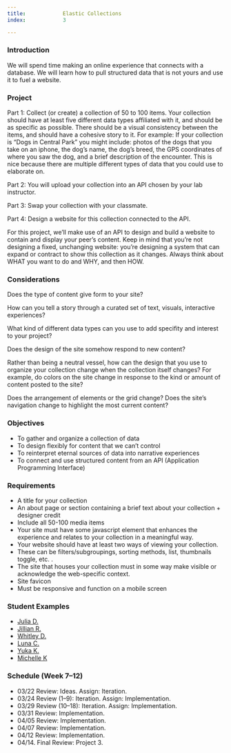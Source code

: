 ```yaml
---
title:            Elastic Collections
index:            3

---
```


### Introduction
We will spend time making an online experience that connects with a database. We will learn how to pull structured data that is not yours and use it to fuel a website.

### Project
Part 1: Collect (or create) a collection of 50 to 100 items. Your collection should have at least five different data types affiliated with it, and should be as specific as possible. There should be a visual consistency between the items, and should have a cohesive story to it. For example: If your collection is &ldquo;Dogs in Central Park&rdquo; you might include: photos of the dogs that you take on an iphone, the dog&rsquo;s name, the dog&rsquo;s breed, the GPS coordinates of where you saw the dog, and a brief description of the encounter. This is nice because there are multiple different types of data that you could use to elaborate on. 

Part 2: You will upload your collection into an API chosen by your lab instructor.

Part 3: Swap your collection with your classmate.

Part 4: Design a website for this collection connected to the API.

For this project, we’ll make use of an API to design and build a website to contain and display your peer’s content. Keep in mind that you’re not designing a fixed, unchanging website: you’re designing a system that can expand or contract to show this collection as it changes. Always think about WHAT you want to do and WHY, and then HOW.

### Considerations

Does the type of content give form to your site?

How can you tell a story through a curated set of text, visuals, interactive experiences?

What kind of different data types can you use to add specifity and interest to your project?

Does the design of the site somehow respond to new content?

Rather than being a neutral vessel, how can the design that you use to organize your collection change when the collection itself changes? For example, do colors on the site change in response to the kind or amount of content posted to the site?

Does the arrangement of elements or the grid change? Does the site’s navigation change to highlight the most current content?


### Objectives
- To gather and organize a collection of data
- To design flexibly for content that we can’t control
- To reinterpret eternal sources of data into narrative experiences
- To connect and use structured content from an API (Application Programming Interface)


### Requirements
- A title for your collection
- An about page or section containing a brief text about your collection + designer credit
- Include all 50-100 media items
- Your site must have some javascript element that enhances the experience and relates to your collection in a meaningful way.
- Your website should have at least two ways of viewing your collection.
- These can be filters/subgroupings, sorting methods, list, thumbnails toggle, etc. . 
- The site that houses your collection must in some way make visible or acknowledge the web-specific context.
- Site favicon
- Must be responsive and function on a mobile screen

### Student Examples

- [Julia D.](https://juliaduf.github.io/HandsArchive/HAHome.html)
- [Jillian R.](https://reesj730.github.io/elastic-collection/)
- [Whitley D.](https://darbw698.github.io/whitley-darby-elastic-collection-project-3/index.html)
- [Luna C.](https://martc626.github.io/elastic-collections/)
- [Yuka K.](https://kamay457.github.io/erasticcollection_homepage/)
- [Michelle K](https://kimm625.github.io/elastic-collection-julia/index.html)


### Schedule (Week 7–12)

- 03/22 Review: Ideas. Assign: Iteration.
- 03/24 Review (1–9): Iteration. Assign: Implementation.
- 03/29 Review (10–18): Iteration. Assign: Implementation.
- 03/31 Review: Implementation.
- 04/05 Review: Implementation.
- 04/07 Review: Implementation.
- 04/12 Review: Implementation.
- 04/14. Final Review: Project 3.
